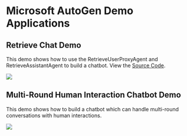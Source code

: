# Microsoft AutoGen Demo Applications

## Retrieve Chat Demo

This demo shows how to use the RetrieveUserProxyAgent and RetrieveAssistantAgent to build a chatbot. View the [Source Code](./RAG-Chatbot/).

![](autogen-rag.gif)


## Multi-Round Human Interaction Chatbot Demo

This demo shows how to build a chatbot which can handle multi-round conversations with human interactions.

![](autogen-human-input.gif)